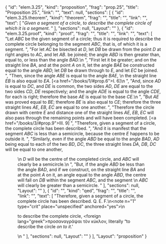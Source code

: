 {
  "id": "elem.3.25",
  "kind": "proposition",
  "frag": "prop.25",
  "title": "Proposition 25.",
  "link": "",
  "text": null,
  "sections": [
    {
      "id": "elem.3.25.theorem",
      "kind": "theorem",
      "frag": "",
      "title": "",
      "link": "",
      "text": [
        "<var>Given a segment of a circle</var>, <var>to describe the complete circle of which it is a segment</var>. "
      ],
      "sections": null,
      "Layout": ""
    },
    {
      "id": "elem.3.25.proof",
      "kind": "proof",
      "frag": "",
      "title": "",
      "link": "",
      "text": [
        "Let <var>ABC</var> be the given segment of a circle; thus it is required to describe the complete circle belonging to the segment <var>ABC</var>, that is, of which it is a segment. ",
        "For let <var>AC</var> be bisected at <var>D</var>, let <var>DB</var> be drawn from the point <var>D</var> at right angles to <var>AC</var>, and let <var>AB</var>. be joined; the angle <var>ABD</var> is then greater than, equal to, or less than the angle <var>BAD</var>.\n      ",
        "First let it be greater; and on the straight line <var>BA</var>, and at the point <var>A</var> on it, let the angle <var>BAE</var> be constructed equal to the angle <var>ABD</var>; let <var>DB</var> be drawn through to <var>E</var>, and let <var>EC</var> be joined. ",
        "Then, since the angle <var>ABE</var> is equal to the angle <var>BAE</var>, \n       the straight line <var>EB</var> is also equal to <var>EA</var>. [<a href=\"/books/1/#prop.6\">I. 6</a>]\n      ",
        "And, since <var>AD</var> is equal to <var>DC</var>, and <var>DE</var> is common, the two sides <var>AD</var>, <var>DE</var> are equal to the two sides <var>CD</var>, <var>DE</var> respectively; and the angle <var>ADE</var> is equal to the angle <var>CDE</var>, for each is right; therefore the base <var>AE</var> is equal to the base <var>CE</var>.\n      ",
        "But <var>AE</var> was proved equal to <var>BE</var>; therefore <var>BE</var> is also equal to <var>CE</var>; therefore the three straight lines <var>AE</var>, <var>EB</var>, <var>EC</var> are equal to one another. ",
        "Therefore the circle drawn with centre <var>E</var> and distance one of the straight lines <var>AE</var>, <var>EB</var>, <var>EC</var> will also pass through the remaining points and will have been completed. [<a href=\"/books/3/#prop.9\">III. 9</a>] ",
        "Therefore, given a segment of a circle, the complete circle has been described. ",
        "And it is manifest that the segment <var>ABC</var> is less than a semicircle, because the centre <var>E</var> happens to be outside it. ",
        "Similarly, even if the angle <var>ABD</var> be equal to the angle <var>BAD</var>, <var>AD</var> being equal to each of the two <var>BD</var>, <var>DC</var>, the three straight lines <var>DA</var>, <var>DB</var>, <var>DC</var> will be equal to one another, <figure/>\n        <var>D</var> will be the centre of the completed circle, and <var>ABC</var> will clearly be a semicircle.\n       ",
        "But, if the angle <var>ABD</var> be less than the angle <var>BAD</var>, and if we construct, on the straight line <var>BA</var> and at the point <var>A</var> on it, an angle equal to the angle <var>ABD</var>, the centre will fall on <var>DB</var> within the segment <var>ABC</var>, and the segment \n       <var>ABC</var> will clearly be greater than a semicircle. "
      ],
      "sections": null,
      "Layout": ""
    },
    {
      "id": "",
      "kind": "qed",
      "frag": "",
      "title": "",
      "link": "",
      "text": [
        "Therefore, given a segment of a circle, the complete circle has been described. Q. E. F.\n<note n=\"1\" type=\"crit\" place=\"unspecified\" anchored=\"yes\">\n        <p>to describe the complete circle, <foreign lang=\"greek\">προσαναγράψαι τὸν κύκλον</foreign>, literally “to describe the circle <var>on to it</var>.’</p>\n       </note>"
      ],
      "sections": null,
      "Layout": ""
    }
  ],
  "Layout": "proposition"
}
